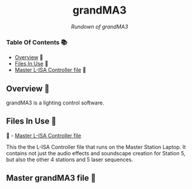 <h1 align="center">
grandMA3
</h1>

<p align="center">
  <i align="center">
  Rundown of grandMA3
  </i>
</p>

### Table Of Contents 📚

- [Overview](#overview) 📃
- [Files In Use](#files-in-use) 📂
- [Master L-ISA Controller file](#Master-Controller) 📄

## <a id="overview"> Overview 📃</a>

grandMA3 is a lighting control software.

## <a id="files-in-use"> Files In Use 📂</a>

📄 - [Master L-ISA Controller file](https://github.com/uselesskcid/EGL314-Project-S.O.N.I.C-Team-C-POC/tree/main/MVP/L-ISA_Controller/MAINFILE_POC_FINAL.lisa)

This the the L-ISA Controller file that runs on the Master Station Laptop. It contains not just the audio effects and soundscape creation for Station 5, but also the other 4 stations and 5 laser sequences.

## <a id="Master-Controller"> Master grandMA3 file </a> 📄

